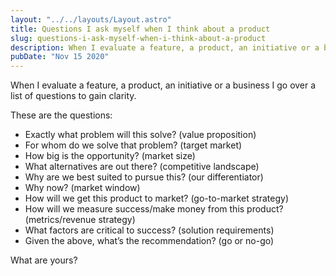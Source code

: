 ```yaml
---
layout: "../../layouts/Layout.astro"
title: Questions I ask myself when I think about a product
slug: questions-i-ask-myself-when-i-think-about-a-product
description: When I evaluate a feature, a product, an initiative or a business I go over a list of questions to gain clarity
pubDate: "Nov 15 2020"
---
```


When I evaluate a feature, a product, an initiative or a business I go over a list of questions to gain clarity.

These are the questions:

- Exactly what problem will this solve? (value proposition)
- For whom do we solve that problem? (target market)
- How big is the opportunity? (market size)
- What alternatives are out there? (competitive landscape)
- Why are we best suited to pursue this? (our differentiator)
- Why now? (market window)
- How will we get this product to market? (go-to-market strategy)
- How will we measure success/make money from this product? (metrics/revenue strategy)
- What factors are critical to success? (solution requirements)
- Given the above, what’s the recommendation? (go or no-go)

What are yours?
